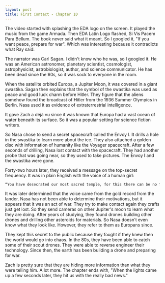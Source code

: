 ```yaml
---
layout: post
title: First Contact - Chapter 10
---
```


The video started with splashing the EDA logo on the screen. It played the music from the game Armada. Then EDA Latin Logo flashed, Si Vis Pacem Para Bellum. The book never said what it meant. So I googled it, "If you want peace, prepare for war". Which was interesting because it contradicts what Ray said.

The narrator was Carl Sagan. I didn't know who he was, so I googled it. He was an American astronomer, planetary scientist, cosmologist, astrophysicist, astrobiologist, author, and science communicator. He has been dead since the 90s, so it was sock to everyone in the room.

When the satellite orbited Europa, a Jupiter Moon, it was covered in a giant swastika.  Sagan then explains that the symbol of the swastika was used as peace and good luck charm before Hitler. They figure that the aliens somehow found the broadcast of Hitler from the 1936 Summer Olympics in Berlin. Nasa used it as evidence of extraterrestrial intelligence. 

It gave Zach a déjà vu since it was known that Europa had a vast ocean of water beneath its surface. So it was a popular setting for science fiction writers.

So Nasa chose to send a secret spacecraft called the Envoy I. It drills a hole in the swastika to learn more about the ice. They also attached a golden disc with information of humanity like the Voyager spacecraft. After a few seconds of drilling, Nasa lost contact with the spacecraft. They had another probe that was going near, so they used to take pictures. The Envoy I and the swastika were gone.

Forty-two hours later, they received a message on the top-secret frequency. It was in plain English with the voice of a human girl:

```txt
“You have desecrated our most sacred temple, for this there can be no forgiveness. We are coming to kill you all.”
```

It was later determined that the voice came from the gold record from the lander. Nasa has not been able to determine their motivations, but it appears that it was an act of war. They try to make contact again they crafts just get lost. So they send cameras on other Jupiter's moon to learn what they are doing. After years of studying, they found drones building other drones and drilling other asteroids for materials. So Nasa doesn't even know what they look like. However, they refer to them as Europans since.

They kept this secret to the public because they fought if they knew then the world would go into chaos. In the 80s, they have been able to catch some of their scout drones. They were able to reverse engineer their technology. Since then, the earth has been building a drone and preparing for war.

Zach is pretty sure that they are hiding more information than what they were telling him. A lot more. The chapter ends with, "When the lights came up a few seconds later, they hit us with the really bad news."